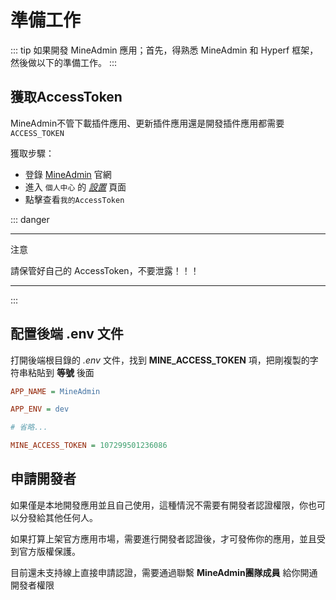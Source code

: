 # 準備工作

::: tip
如果開發 MineAdmin 應用；首先，得熟悉 MineAdmin 和 Hyperf 框架，然後做以下的準備工作。
:::

## 獲取AccessToken

MineAdmin不管下載插件應用、更新插件應用還是開發插件應用都需要 `ACCESS_TOKEN`

獲取步驟：

- 登錄 [MineAdmin](https://www.mineadmin.com/login) 官網
- 進入 `個人中心`  的 [_設置_](https://www.mineadmin.com/member/setting) 頁面
- 點擊查看`我的AccessToken`

::: danger

---
 
注意

請保管好自己的 AccessToken，不要泄露！！！

---

:::

## 配置後端 .env 文件

打開後端根目錄的 _.env_ 文件，找到 **MINE_ACCESS_TOKEN** 項，把剛複製的字符串粘貼到 **等號** 後面

```ini [.env]
APP_NAME = MineAdmin

APP_ENV = dev

# 省略...

MINE_ACCESS_TOKEN = 107299501236086
```

## 申請開發者

如果僅是本地開發應用並且自己使用，這種情況不需要有開發者認證權限，你也可以分發給其他任何人。

如果打算上架官方應用市場，需要進行開發者認證後，才可發佈你的應用，並且受到官方版權保護。

目前還未支持線上直接申請認證，需要通過聯繫 **MineAdmin團隊成員** 給你開通開發者權限